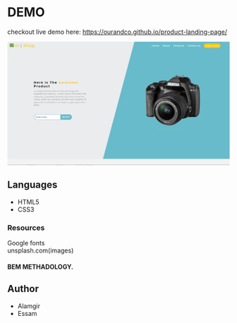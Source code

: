 # DEMO
checkout live demo here: https://ourandco.github.io/product-landing-page/

![](img/shot.PNG)

## Languages
- HTML5
- CSS3

### Resources
Google fonts<br/>
unsplash.com(images)<br/>

#### BEM METHADOLOGY.

## Author
- Alamgir
- Essam
